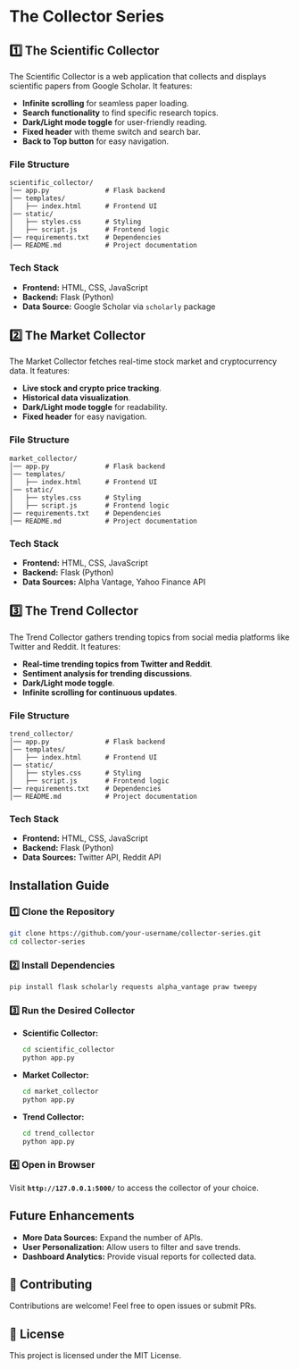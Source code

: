 # The Collector Series

## 1️⃣ The Scientific Collector
The Scientific Collector is a web application that collects and displays scientific papers from Google Scholar. It features:
- **Infinite scrolling** for seamless paper loading.
- **Search functionality** to find specific research topics.
- **Dark/Light mode toggle** for user-friendly reading.
- **Fixed header** with theme switch and search bar.
- **Back to Top button** for easy navigation.

### File Structure
```
scientific_collector/
│── app.py              # Flask backend
│── templates/
│   ├── index.html      # Frontend UI
│── static/
│   ├── styles.css      # Styling
│   ├── script.js       # Frontend logic
│── requirements.txt    # Dependencies
│── README.md           # Project documentation
```

### Tech Stack
- **Frontend:** HTML, CSS, JavaScript
- **Backend:** Flask (Python)
- **Data Source:** Google Scholar via `scholarly` package

## 2️⃣ The Market Collector
The Market Collector fetches real-time stock market and cryptocurrency data. It features:
- **Live stock and crypto price tracking**.
- **Historical data visualization**.
- **Dark/Light mode toggle** for readability.
- **Fixed header** for easy navigation.

### File Structure
```
market_collector/
│── app.py              # Flask backend
│── templates/
│   ├── index.html      # Frontend UI
│── static/
│   ├── styles.css      # Styling
│   ├── script.js       # Frontend logic
│── requirements.txt    # Dependencies
│── README.md           # Project documentation
```

### Tech Stack
- **Frontend:** HTML, CSS, JavaScript
- **Backend:** Flask (Python)
- **Data Sources:** Alpha Vantage, Yahoo Finance API

## 3️⃣ The Trend Collector
The Trend Collector gathers trending topics from social media platforms like Twitter and Reddit. It features:
- **Real-time trending topics from Twitter and Reddit**.
- **Sentiment analysis for trending discussions**.
- **Dark/Light mode toggle**.
- **Infinite scrolling for continuous updates**.

### File Structure
```
trend_collector/
│── app.py              # Flask backend
│── templates/
│   ├── index.html      # Frontend UI
│── static/
│   ├── styles.css      # Styling
│   ├── script.js       # Frontend logic
│── requirements.txt    # Dependencies
│── README.md           # Project documentation
```

### Tech Stack
- **Frontend:** HTML, CSS, JavaScript
- **Backend:** Flask (Python)
- **Data Sources:** Twitter API, Reddit API

## Installation Guide
### 1️⃣ Clone the Repository
```sh
git clone https://github.com/your-username/collector-series.git
cd collector-series
```
### 2️⃣ Install Dependencies
```sh
pip install flask scholarly requests alpha_vantage praw tweepy
```
### 3️⃣ Run the Desired Collector
- **Scientific Collector:**
  ```sh
  cd scientific_collector
  python app.py
  ```
- **Market Collector:**
  ```sh
  cd market_collector
  python app.py
  ```
- **Trend Collector:**
  ```sh
  cd trend_collector
  python app.py
  ```

### 4️⃣ Open in Browser
Visit **`http://127.0.0.1:5000/`** to access the collector of your choice.

## Future Enhancements
- **More Data Sources:** Expand the number of APIs.
- **User Personalization:** Allow users to filter and save trends.
- **Dashboard Analytics:** Provide visual reports for collected data.

## 🤝 Contributing
Contributions are welcome! Feel free to open issues or submit PRs.

## 📜 License
This project is licensed under the MIT License.
